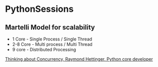 # PythonSessions

## Martelli Model for scalability
* 1 Core - Single Process / Single Thread
* 2-8 Core - Multi process / Multi Thread
* 9 core - Distributed Processing

[Thinking about Concurrency, Raymond Hettinger, Python core developer](https://www.youtube.com/watch?v=Bv25Dwe84g0)

